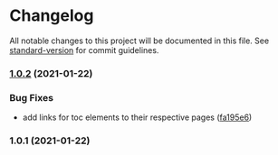 # Changelog

All notable changes to this project will be documented in this file. See [standard-version](https://github.com/conventional-changelog/standard-version) for commit guidelines.

### [1.0.2](https://github.com/MayasHaddad/markdown-toc-folders/compare/v1.0.1...v1.0.2) (2021-01-22)

### Bug Fixes

- add links for toc elements to their respective pages ([fa195e6](https://github.com/MayasHaddad/markdown-toc-folders/commit/fa195e6af7afa3961479947c287b9d8de590a688))

### 1.0.1 (2021-01-22)
